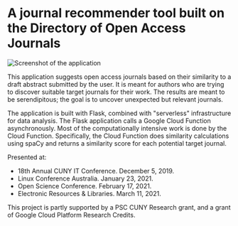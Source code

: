# A journal recommender tool built on the Directory of Open Access Journals

![Screenshot of the application](static/screenshot2.png)

This application suggests open access journals based on their similarity to a draft abstract submitted by the user. It is meant for authors who are trying to discover suitable target journals for their work. The results are meant to be serendipitous; the goal is to uncover unexpected but relevant journals.

The application is built with Flask, combined with "serverless" infrastructure for data analysis. The Flask application calls a Google Cloud Function asynchronously. Most of the computationally intensive work is done by the Cloud Function. Specifically, the Cloud Function does similarity calculations using spaCy and returns a similarity score for each potential target journal.

Presented at:
* 18th Annual CUNY IT Conference. December 5, 2019.
* Linux Conference Australia. January 23, 2021.
* Open Science Conference. February 17, 2021.
* Electronic Resources & Libraries. March 11, 2021.

This project is partly supported by a PSC CUNY Research grant, and a grant of Google Cloud Platform Research Credits.
